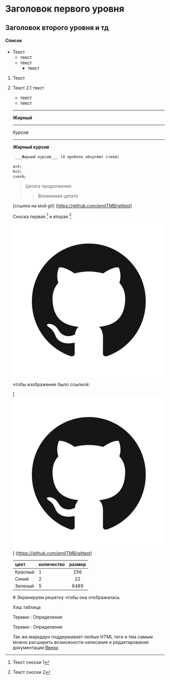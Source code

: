 <a id="anchor"></a>
# Заголовок первого уровня
## Заголовок второго уровня и тд
#### Список
* Текст
    * текст
    * текст
        * текст
1. Текст
2. Текст
    2.1 текст
    - текст
    * текст
    ---
    __Жирный__
    ***
    _Курсив_
    ___
    ___Жирный курсив___
    
        ___Жирный курсив___ (4 пробела обнуляют стили)

    ```
    a=5;
    b=3;
    c=a+b;
    ```

    > Цитата
    продолжение
    >> Вложенная цитата

    [ссылка на мой git] (https://github.com/emilTMB/gittest)

    Сноска первая [^1] и вторая [^2]



    [^1]: Текст сноски 1
    [^2]: Текст сноски 2

    ![ссылка на мой Git](GitHub-Mark.png)

    чтобы изображение было ссылкой:

    [![ссылка на мой Git](GitHub-Mark.png)]  (https://github.com/emilTMB/gittest)

    цвет| количество | размер
    :---|:-----------|:------:
    Красный | 1 | 256|
    Синий | 2 | 22|
    Зеленый | 5 | 6489|

    \# Экранируем решетку чтобы она отображалась

    Хэш таблица
    
    Термин
    : Определение

    Термин
    : Определение 

    Так же маркдаун поддерживает любые HTML теги и тем самым можно расширить возможности написания и редактирования документации
    [Вверх](#anchor)